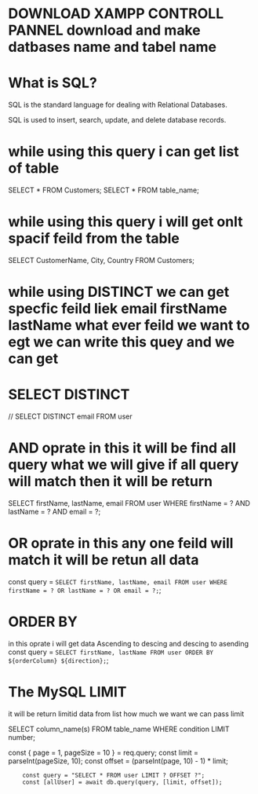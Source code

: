 # DOWNLOAD XAMPP CONTROLL PANNEL download and make datbases name and tabel name 


# What is SQL?
SQL is the standard language for dealing with Relational Databases.

SQL is used to insert, search, update, and delete database records.

# while using this query i can get list of table

SELECT * FROM Customers;
SELECT * FROM table_name;


# while using this query i will get onlt spacif feild from the table

SELECT CustomerName, City, Country FROM Customers;

# while using DISTINCT we can get specfic feild  liek email firstName lastName what ever feild we want to egt we can write this quey and we can get

# SELECT DISTINCT
// SELECT DISTINCT email FROM user

# AND oprate in this it will be find all query what we will give if all query will match then it will be return 
SELECT firstName, lastName, email FROM user WHERE firstName = ? AND lastName = ? AND email = ?;

# OR oprate in this any one feild will match it will be retun all data
 const query = `
            SELECT firstName, lastName, email
            FROM user
            WHERE firstName = ? OR lastName = ? OR email = ?;
        `;

 # ORDER BY 
 in this oprate i will get data  Ascending to descing and descing to asending       
 const query = `
            SELECT firstName, lastName
            FROM user
            ORDER BY ${orderColumn} ${direction};
        `;


 # The MySQL LIMIT 
 it will be return limitid data from list how much we want we can pass limit        

 SELECT column_name(s)
FROM table_name
WHERE condition
LIMIT number;


  const { page = 1, pageSize = 10 } = req.query;
        const limit = parseInt(pageSize, 10);
        const offset = (parseInt(page, 10) - 1) * limit;

        const query = "SELECT * FROM user LIMIT ? OFFSET ?";
        const [allUser] = await db.query(query, [limit, offset]);

